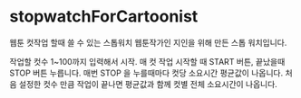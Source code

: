 # stopwatchForCartoonist
웹툰 컷작업 할때 쓸 수 있는 스톱워치
웹툰작가인 지인을 위해 만든 스톱 워치입니다.

작업할 컷수 1~100까지 입력해서 시작. 매 컷 작업 시작할 때 START 버튼, 끝났을때 STOP 버튼 누릅니다.
매번 STOP 을 누를때마다 컷당 소요시간 평균값이 나옵니다.
처음 설정한 컷수 만큼 작업이 끝나면 평균값과 함께 컷별 전체 소요시간이 나옵니다.